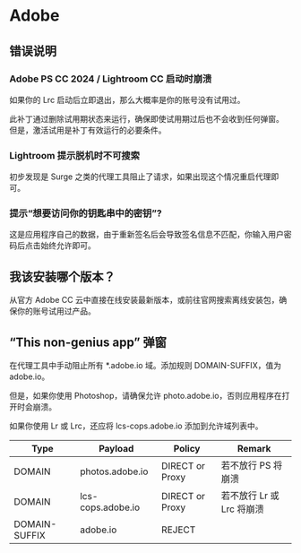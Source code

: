# Adobe

## 错误说明

### Adobe PS CC 2024 / Lightroom CC 启动时崩溃

如果你的 Lrc 启动后立即退出，那么大概率是你的账号没有试用过。

此补丁通过删除试用期状态来运行，确保即使试用期过后也不会收到任何弹窗。
但是，激活试用是补丁有效运行的必要条件。

[//]: # (![Lrc Trial.png]&#40;LrcTrial.png&#41;)

### Lightroom 提示脱机时不可搜索

初步发现是 Surge 之类的代理工具阻止了请求，如果出现这个情况重启代理即可。

[//]: # (![surge.png]&#40;surge.png&#41;)

### 提示“想要访问你的钥匙串中的密钥”?

[//]: # (![want-read-key.png]&#40;want-read-key.png&#41;)

这是应用程序自己的数据，由于重新签名后会导致签名信息不匹配，你输入用户密码后点击始终允许即可。

## 我该安装哪个版本？

从官方 Adobe CC 云中直接在线安装最新版本，或前往官网搜索离线安装包，确保你的账号试用过产品。

## “This non-genius app” 弹窗

在代理工具中手动阻止所有 *.adobe.io 域。添加规则 DOMAIN-SUFFIX，值为 adobe.io。

但是，如果你使用 Photoshop，请确保允许 photo.adobe.io，否则应用程序在打开时会崩溃。

如果你使用 Lr 或 Lrc，还应将 lcs-cops.adobe.io 添加到允许域列表中。

| Type          | Payload           | Policy          | Remark            |
|---------------|-------------------|-----------------|-------------------|
| DOMAIN        | photos.adobe.io   | DIRECT or Proxy | 若不放行 PS 将崩溃       |
| DOMAIN        | lcs-cops.adobe.io | DIRECT or Proxy | 若不放行 Lr 或 Lrc 将崩溃 |
| DOMAIN-SUFFIX | adobe.io          | REJECT          |                   |

[//]: # (![Adobe屏蔽]&#40;../images/image-9.png&#41;)
